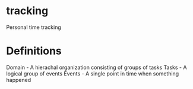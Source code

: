 # tracking
Personal time tracking

# Definitions

Domain - A hierachal organization consisting of groups of tasks
Tasks - A logical group of events
Events - A single point in time when something happened